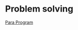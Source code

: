 # Problem solving

[Para Program](https://github.com/ashwinishankarareddy/problem-solving/tree/master/ParaProgram)
